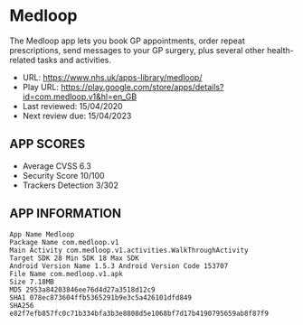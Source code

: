 # Medloop

The Medloop app lets you book GP appointments, order repeat prescriptions, send messages to your GP surgery, plus several other health-related tasks and activities.

* URL: https://www.nhs.uk/apps-library/medloop/
* Play URL: https://play.google.com/store/apps/details?id=com.medloop.v1&hl=en_GB
* Last reviewed: 15/04/2020
* Next review due: 15/04/2023

## APP SCORES

* Average CVSS 6.3
* Security Score 10/100
* Trackers Detection 3/302

## APP INFORMATION

```
App Name Medloop
Package Name com.medloop.v1
Main Activity com.medloop.v1.activities.WalkThroughActivity
Target SDK 28 Min SDK 18 Max SDK
Android Version Name 1.5.3 Android Version Code 153707
File Name com.medloop.v1.apk
Size 7.18MB
MD5 2953a84203846ee76d4d27a3518d12c9
SHA1 078ec873604ffb5365291b9e3c5a426101dfd849
SHA256 e82f7efb857fc0c71b334bfa3b3e8808d5e1068bf7d17b4190795659ab8f87f9
```